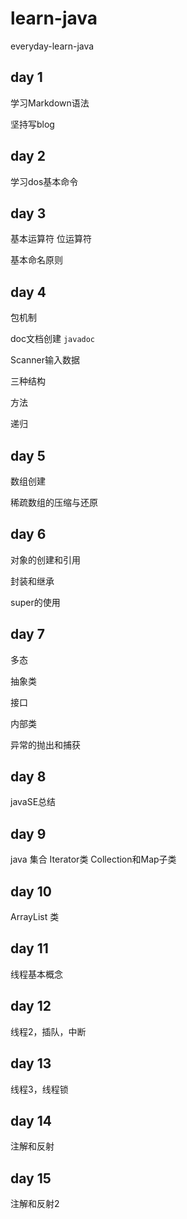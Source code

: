 # learn-java
everyday-learn-java
## day 1
学习Markdown语法

坚持写blog

## day 2
学习dos基本命令

## day 3
基本运算符
位运算符

基本命名原则

## day 4
包机制

doc文档创建
`javadoc`

Scanner输入数据

三种结构

方法

递归

## day 5
数组创建

稀疏数组的压缩与还原

## day 6
对象的创建和引用

封装和继承

super的使用

## day 7
多态

抽象类

接口

内部类

异常的抛出和捕获

## day 8
javaSE总结

## day 9
java 集合
Iterator类
Collection和Map子类

## day 10
ArrayList 类

## day 11
线程基本概念

## day 12
线程2，插队，中断

## day 13
线程3，线程锁

## day 14
注解和反射

## day 15
注解和反射2
